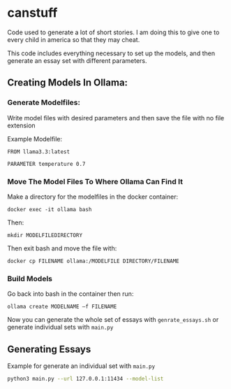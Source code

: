 # canstuff

Code used to generate a lot of short stories. I am doing this to give one to every child in america so that they may cheat.

This code includes everything necessary to set up the models, and then generate an essay set with different parameters.

## **Creating Models In Ollama:**

### **Generate Modelfiles:**

Write model files with desired parameters and then save the file with no file extension 

Example Modelfile:

```plaintext 
FROM llama3.3:latest

PARAMETER temperature 0.7
```
### **Move The Model Files To Where Ollama Can Find It**

Make a directory for the modelfiles in the docker container:

```
docker exec -it ollama bash
```
Then:
```
mkdir MODELFILEDIRECTORY
```
Then exit bash and move the file with:
```
docker cp FILENAME ollama:/MODELFILE DIRECTORY/FILENAME
```

### **Build Models**

Go back into bash in the container then run:
```
ollama create MODELNAME –f FILENAME
```

Now you can generate the whole set of essays with ```genrate_essays.sh``` or generate individual sets with ``main.py``

## **Generating Essays**
Example for generate an individual set with ```main.py```

```bash
python3 main.py --url 127.0.0.1:11434 --model-list 
```


